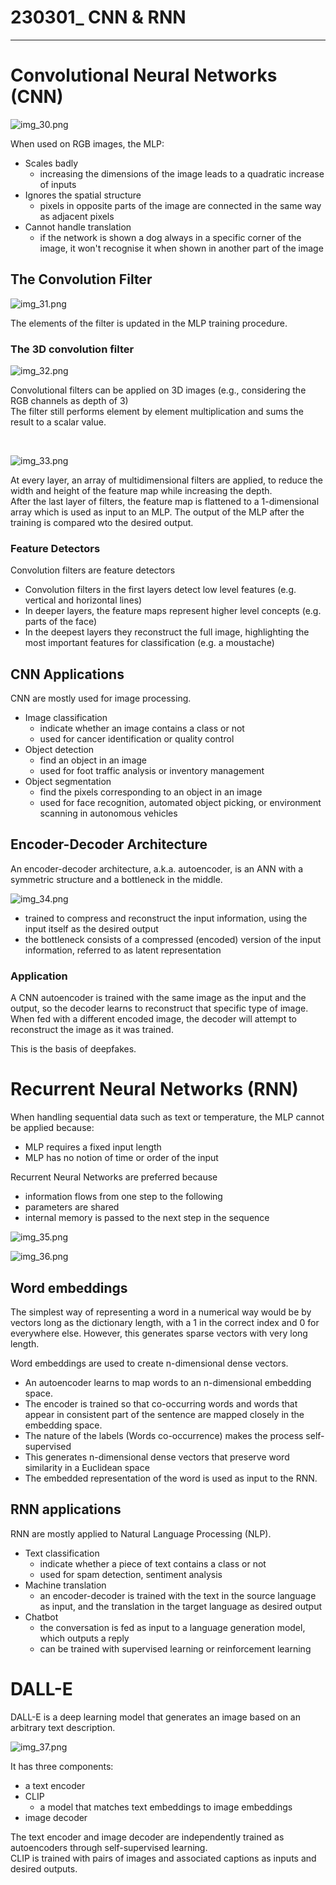 # 230301_ CNN & RNN

---

# Convolutional Neural Networks (CNN)

![img_30.png](../images/img_30.png)

When used on RGB images, the MLP:
- Scales badly
    - increasing the dimensions of the image leads to a quadratic increase of inputs
- Ignores the spatial structure
    - pixels in opposite parts of the image are connected in the same way as adjacent pixels
- Cannot handle translation
    - if the network is shown a dog always in a specific corner of the image, it won't recognise it when shown in another part of the image


## The Convolution Filter
![img_31.png](../images/img_31.png)

The elements of the filter is updated in the MLP training procedure.

### The 3D convolution filter
![img_32.png](../images/img_32.png)

Convolutional filters can be applied on 3D images (e.g., considering the RGB channels as depth of 3)<br>
The filter still performs element by element multiplication and sums the result to a scalar value.

<br>

![img_33.png](../images/img_33.png)

At every layer, an array of multidimensional filters are applied, to reduce the width and height of the feature map while increasing the depth.<br>
After the last layer of filters, the feature map is flattened to a 1-dimensional array which is used as input to an MLP.
The output of the MLP after the training is compared wto the desired output.

### Feature Detectors
Convolution filters are feature detectors
- Convolution filters in the first layers detect low level features (e.g. vertical and horizontal lines)
- In deeper layers, the feature maps represent higher level concepts (e.g. parts of the face)
- In the deepest layers they reconstruct the full image, highlighting the most important features for classification (e.g. a moustache)

## CNN Applications
CNN are mostly used for image processing.
- Image classification
  - indicate whether an image contains a class or not
  - used for cancer identification or quality control
- Object detection
  - find an object in an image
  - used for foot traffic analysis or inventory management
- Object segmentation
  - find the pixels corresponding to an object in an image
  - used for face recognition, automated object picking, or environment scanning in autonomous vehicles

## Encoder-Decoder Architecture
An encoder-decoder architecture, a.k.a. autoencoder, is an ANN with a symmetric structure and a bottleneck in the middle.

![img_34.png](../images/img_34.png)

- trained to compress and reconstruct the input information, using the input itself as the desired output
- the bottleneck consists of a compressed (encoded) version of the input information, referred to as latent representation

### Application
A CNN autoencoder is trained with the same image as the input and the output,
so the decoder learns to reconstruct that specific type of image.
When fed with a different encoded image, the decoder will attempt to reconstruct the image as it was trained.

This is the basis of deepfakes.

# Recurrent Neural Networks (RNN)
When handling sequential data such as text or temperature, the MLP cannot be applied because:
- MLP requires a fixed input length
- MLP has no notion of time or order of the input

Recurrent Neural Networks are preferred because
- information flows from one step to the following
- parameters are shared
- internal memory is passed to the next step in the sequence

![img_35.png](../images/img_35.png)

![img_36.png](../images/img_36.png)

## Word embeddings
The simplest way of representing a word in a numerical way would be by vectors long as the dictionary length, with a 1 in the correct index and 0 for everywhere else.
However, this generates sparse vectors with very long length.

Word embeddings are used to create n-dimensional dense vectors.
- An autoencoder learns to map words to an n-dimensional embedding space. 
- The encoder is trained so that co-occurring words and words that appear in consistent part of the sentence are mapped closely in the embedding space.
- The nature of the labels (Words co-occurrence) makes the process self-supervised
- This generates n-dimensional dense vectors that preserve word similarity in a Euclidean space
- The embedded representation of the word is used as input to the RNN.

## RNN applications
RNN are mostly applied to Natural Language Processing (NLP).
- Text classification
  - indicate whether a piece of text contains a class or not
  - used for spam detection, sentiment analysis
- Machine translation
  - an encoder-decoder is trained with the text in the source language as input, and the translation in the target language as desired output
- Chatbot
  - the conversation is fed as input to a language generation model, which outputs a reply
  - can be trained with supervised learning or reinforcement learning


# DALL-E
DALL-E is a deep learning model that generates an image based on an arbitrary text description.

![img_37.png](../images/img_37.png)

It has three components:
- a text encoder
- CLIP
  - a model that matches text embeddings to image embeddings
- image decoder

The text encoder and image decoder are independently trained as autoencoders through self-supervised learning.<br>
CLIP is trained with pairs of images and associated captions as inputs and desired outputs.
